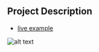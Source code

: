 ## Project Description

* [live example](https://learning-zone.github.io/bootstrap-css-interview-questions/one-page-wonder)

![alt text](https://github.com/learning-zone/Bootstrap-CSS/blob/master/assets/one-page-wonder.png "one-page-wonder")
